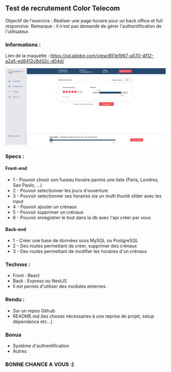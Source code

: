 ## Test de recrutement Color Telecom

Objectif de l'exercice : Réaliser une page horaire pour un back office et full responsive.
Remarque : il n'est pas demandé de gérer l'authentification de l'utilisateur.

### Informations :

Lien de la maquette : https://xd.adobe.com/view/851e1967-a570-4f12-a2a5-ed8412c8d32c-d04d/

![Résultat Final](https://github.com/Edofo/Test_recrutement_color/blob/main/Color%20telecom%20-%20Back%20office%20de%20standard%20en%20ligne%20test%20page%20Horaire%20%20ouverture.png)


### Specs :

#### Front-end

  -  1 - Pouvoir chosir son fuseau horaire parmis une liste (Paris, Londres, Sao Paulo, ...)
  -  2 - Pouvoir selectionner les jours d'ouverture
  -  3 - Pouvoir selectionner ses horaires via un multi thumb slider avec les input
  -  4 - Pouvoir ajouter un crénaux
  -  5 - Pouvoir supprimer un crénaux
  -  6 - Pouvoir enregistrer le tout dans la db avec l'api créer par vous

#### Back-end

- 1 - Créer une base de données sous MySQL ou PostgreSQL
- 2 - Des routes permettant de créer, supprimer des crénaux
- 3 - Des routes permettant de modifier les horaires d'un crénaux


### Technos :

- Front :  React
- Back : Express ou NestJS
- Il est permis d'utiliser des modules externes.


### Rendu :

- Sur un repos Github
- README.md (les choses nécessaires à une reprise de projet, setup dépendance etc...)


### Bonus

- Système d'authentification
- Autres


### BONNE CHANCE A VOUS :)

